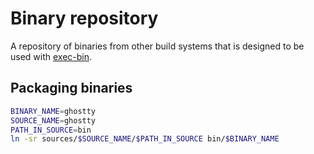 # Binary repository

A repository of binaries from other build systems that is designed to be used with [exec-bin](https://github.com/godalming123/exec-bin).

## Packaging binaries

```sh
BINARY_NAME=ghostty
SOURCE_NAME=ghostty
PATH_IN_SOURCE=bin
ln -sr sources/$SOURCE_NAME/$PATH_IN_SOURCE bin/$BINARY_NAME
```
